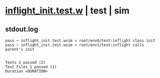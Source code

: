 # [inflight_init.test.w](../../../../../examples/tests/valid/inflight_init.test.w) | test | sim

## stdout.log
```log
pass ─ inflight_init.test.wsim » root/env0/test:inflight class init         
pass ─ inflight_init.test.wsim » root/env1/test:inflight calls parent's init
 
 
Tests 2 passed (2)
Test Files 1 passed (1)
Duration <DURATION>
```

